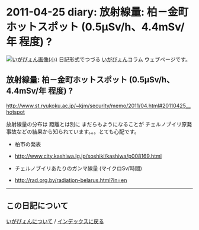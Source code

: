 2011-04-25 diary: 放射線量: 柏－金町ホットスポット (0.5μSv/h、4.4mSv/年 程度) ? 
=====================================================================================================
[![いがぴょん画像(小)](https://igapyon.github.io/diary/images/iga200306s.jpg "いがぴょん")](https://igapyon.github.io/diary/memo/memoigapyon.html) 日記形式でつづる [いがぴょん](https://igapyon.github.io/diary/memo/memoigapyon.html)コラム ウェブページです。

## 放射線量: 柏－金町ホットスポット (0.5μSv/h、4.4mSv/年 程度) ? 

http://www.st.ryukoku.ac.jp/~kjm/security/memo/2011/04.html#20110425__hotspot

放射線量の分布は 距離とは別に まだらもようになることが チェルノブイリ原発事故などの結果から知られています。。。とても心配です。


*  柏市の発表
  *  http://www.city.kashiwa.lg.jp/soshiki/kashiwa/p008169.html



*  チェルノブイリあたりのガンマ線量 (マイクロSv/時間)
  *  http://rad.org.by/radiation-belarus.html?ln=en


----------------------------------------------------------------------------------------------------

## この日記について
[いがぴょんについて](https://igapyon.github.io/diary/memo/memoigapyon.html) / [インデックスに戻る](https://igapyon.github.io/diary/idxall.html)
